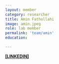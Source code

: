 ```yaml
---
layout: member
category: researcher
title: Amin Fathollahi
image: amin.jpeg
role: lab member
permalink: 'team/amin'
education:

---
```


**[[LINKEDIN]](https://www.linkedin.com/in/amin-fathollahi-423139202/)**